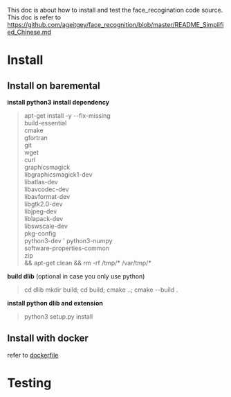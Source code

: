This doc is about how to install and test the face_recogination code source.
This doc is refer to https://github.com/ageitgey/face_recognition/blob/master/README_Simplified_Chinese.md

# Install
## Install on baremental
**install python3**
**install dependency**

>apt-get install -y --fix-missing \
    build-essential \
    cmake \
    gfortran \
    git \
    wget \
    curl \
    graphicsmagick \
    libgraphicsmagick1-dev \
    libatlas-dev \
    libavcodec-dev \
    libavformat-dev \
    libgtk2.0-dev \
    libjpeg-dev \
    liblapack-dev \
    libswscale-dev \
    pkg-config \
    python3-dev \'
    python3-numpy \
    software-properties-common \
    zip \
    && apt-get clean && rm -rf /tmp/* /var/tmp/*

**build dlib** (optional in case you only use python)
>cd dlib
mkdir build; cd build; cmake ..; cmake --build .


**install python dlib and extension**
>python3 setup.py install

  
  ## Install with docker
  refer to [dockerfile](https://github.com/ageitgey/face_recognition/blob/master/Dockerfile)
  
# Testing
